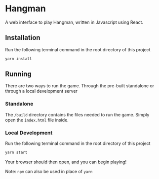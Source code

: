 # Hangman
A web interface to play Hangman, written in Javascript using React.

## Installation
Run the following terminal command in the root directory of this project
```sh
yarn install
```

## Running
There are two ways to run the game. Through the pre-built standalone or through a local development server

### Standalone
The `/build` directory contains the files needed to run the game. Simply open the `index.html` file inside.

### Local Development
Run the following terminal command in the root directory of this project
```sh
yarn start
```
Your browser should then open, and you can begin playing!

Note: `npm` can also be used in place of `yarn`
